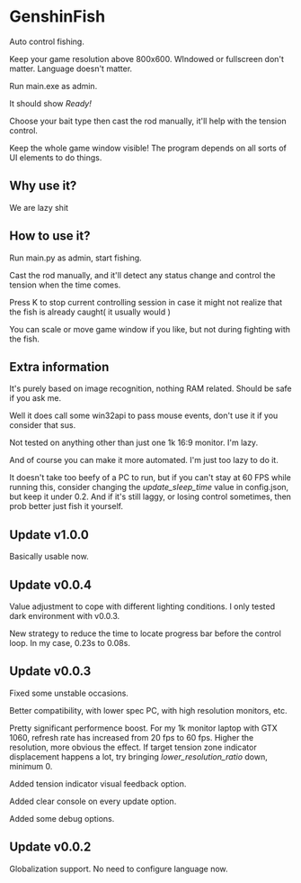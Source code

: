 # GenshinFish
Auto control fishing. 
 
Keep your game resolution above 800x600. WIndowed or fullscreen don't matter. Language doesn't matter.
 
Run main.exe as admin.

It should show *Ready!*

Choose your bait type then cast the rod manually, it'll help with the tension control.

Keep the whole game window visible! The program depends on all sorts of UI elements to do things.

## Why use it?
We are lazy shit

## How to use it?
Run main.py as admin, start fishing. 

Cast the rod manually, and it'll detect any status change and control the tension when the time comes. 

Press K to stop current controlling session in case it might not realize that the fish is already caught( it usually would ) 

You can scale or move game window if you like, but not during fighting with the fish.

## Extra information
It's purely based on image recognition, nothing RAM related. Should be safe if you ask me.

Well it does call some win32api to pass mouse events, don't use it if you consider that sus.

Not tested on anything other than just one 1k 16:9 monitor. I'm lazy.

And of course you can make it more automated. I'm just too lazy to do it.

It doesn't take too beefy of a PC to run, but if you can't stay at 60 FPS while running this, consider changing the *update_sleep_time* value in config.json, but keep it under 0.2. And if it's still laggy, or losing control sometimes, then prob better just fish it yourself.

## Update v1.0.0
Basically usable now. 


## Update v0.0.4
Value adjustment to cope with different lighting conditions. I only tested dark environment with v0.0.3.

New strategy to reduce the time to locate progress bar before the control loop. In my case, 0.23s to 0.08s.


## Update v0.0.3
Fixed some unstable occasions.

Better compatibility, with lower spec PC, with high resolution monitors, etc.

Pretty significant performence boost. For my 1k monitor laptop with GTX 1060, refresh rate has increased from 20 fps to 60 fps. Higher the resolution, more obvious the effect. If target tension zone indicator displacement happens a lot, try bringing *lower_resolution_ratio* down, minimum 0.

Added tension indicator visual feedback option.

Added clear console on every update option.

Added some debug options.

## Update v0.0.2
Globalization support. No need to configure language now.